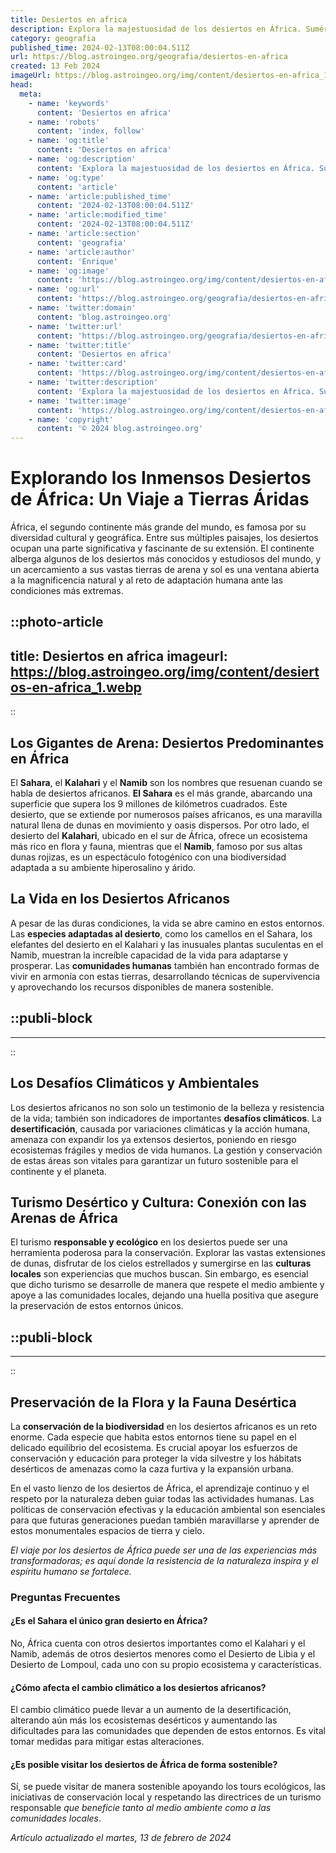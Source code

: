 ```yaml
---
title: Desiertos en africa
description: Explora la majestuosidad de los desiertos en África. Sumérgete en paisajes impresionantes y la rica cultura ancestral que te sorprenderá.
category: geografia
published_time: 2024-02-13T08:00:04.511Z
url: https://blog.astroingeo.org/geografia/desiertos-en-africa
created: 13 Feb 2024
imageUrl: https://blog.astroingeo.org/img/content/desiertos-en-africa_1.webp
head:
  meta:
    - name: 'keywords'
      content: 'Desiertos en africa'
    - name: 'robots'
      content: 'index, follow'
    - name: 'og:title'
      content: 'Desiertos en africa'
    - name: 'og:description'
      content: 'Explora la majestuosidad de los desiertos en África. Sumérgete en paisajes impresionantes y la rica cultura ancestral que te sorprenderá.'
    - name: 'og:type'
      content: 'article'
    - name: 'article:published_time'
      content: '2024-02-13T08:00:04.511Z'
    - name: 'article:modified_time'
      content: '2024-02-13T08:00:04.511Z'
    - name: 'article:section'
      content: 'geografia'
    - name: 'article:author'
      content: 'Enrique'
    - name: 'og:image'
      content: 'https://blog.astroingeo.org/img/content/desiertos-en-africa_1.webp'
    - name: 'og:url'
      content: 'https://blog.astroingeo.org/geografia/desiertos-en-africa'
    - name: 'twitter:domain'
      content: 'blog.astroingeo.org'
    - name: 'twitter:url'
      content: 'https://blog.astroingeo.org/geografia/desiertos-en-africa'
    - name: 'twitter:title'
      content: 'Desiertos en africa'
    - name: 'twitter:card'
      content: 'https://blog.astroingeo.org/img/content/desiertos-en-africa_1.webp'
    - name: 'twitter:description'
      content: 'Explora la majestuosidad de los desiertos en África. Sumérgete en paisajes impresionantes y la rica cultura ancestral que te sorprenderá.'
    - name: 'twitter:image'
      content: 'https://blog.astroingeo.org/img/content/desiertos-en-africa_1.webp'
    - name: 'copyright'
      content: '© 2024 blog.astroingeo.org'
---
```

# Explorando los Inmensos Desiertos de África: Un Viaje a Tierras Áridas

África, el segundo continente más grande del mundo, es famosa por su diversidad cultural y geográfica. Entre sus múltiples paisajes, los desiertos ocupan una parte significativa y fascinante de su extensión. El continente alberga algunos de los desiertos más conocidos y estudiosos del mundo, y un acercamiento a sus vastas tierras de arena y sol es una ventana abierta a la magnificencia natural y al reto de adaptación humana ante las condiciones más extremas.


::photo-article
---
title: Desiertos en africa
imageurl: https://blog.astroingeo.org/img/content/desiertos-en-africa_1.webp
---
::


## Los Gigantes de Arena: Desiertos Predominantes en África

El **Sahara**, el **Kalahari** y el **Namib** son los nombres que resuenan cuando se habla de desiertos africanos. **El Sahara** es el más grande, abarcando una superficie que supera los 9 millones de kilómetros cuadrados. Este desierto, que se extiende por numerosos países africanos, es una maravilla natural llena de dunas en movimiento y oasis dispersos. Por otro lado, el desierto del **Kalahari**, ubicado en el sur de África, ofrece un ecosistema más rico en flora y fauna, mientras que el **Namib**, famoso por sus altas dunas rojizas, es un espectáculo fotogénico con una biodiversidad adaptada a su ambiente hiperosalino y árido.

## La Vida en los Desiertos Africanos

A pesar de las duras condiciones, la vida se abre camino en estos entornos. Las **especies adaptadas al desierto**, como los camellos en el Sahara, los elefantes del desierto en el Kalahari y las inusuales plantas suculentas en el Namib, muestran la increíble capacidad de la vida para adaptarse y prosperar. Las **comunidades humanas** también han encontrado formas de vivir en armonía con estas tierras, desarrollando técnicas de supervivencia y aprovechando los recursos disponibles de manera sostenible.


  ::publi-block
  ---
  ---
  ::
  
  
## Los Desafíos Climáticos y Ambientales

Los desiertos africanos no son solo un testimonio de la belleza y resistencia de la vida; también son indicadores de importantes **desafíos climáticos**. La **desertificación**, causada por variaciones climáticas y la acción humana, amenaza con expandir los ya extensos desiertos, poniendo en riesgo ecosistemas frágiles y medios de vida humanos. La gestión y conservación de estas áreas son vitales para garantizar un futuro sostenible para el continente y el planeta.

## Turismo Desértico y Cultura: Conexión con las Arenas de África

El turismo **responsable y ecológico** en los desiertos puede ser una herramienta poderosa para la conservación. Explorar las vastas extensiones de dunas, disfrutar de los cielos estrellados y sumergirse en las **culturas locales** son experiencias que muchos buscan. Sin embargo, es esencial que dicho turismo se desarrolle de manera que respete el medio ambiente y apoye a las comunidades locales, dejando una huella positiva que asegure la preservación de estos entornos únicos.


  ::publi-block
  ---
  ---
  ::
  
  
## Preservación de la Flora y la Fauna Desértica

La **conservación de la biodiversidad** en los desiertos africanos es un reto enorme. Cada especie que habita estos entornos tiene su papel en el delicado equilibrio del ecosistema. Es crucial apoyar los esfuerzos de conservación y educación para proteger la vida silvestre y los hábitats desérticos de amenazas como la caza furtiva y la expansión urbana.

En el vasto lienzo de los desiertos de África, el aprendizaje continuo y el respeto por la naturaleza deben guiar todas las actividades humanas. Las políticas de conservación efectivas y la educación ambiental son esenciales para que futuras generaciones puedan también maravillarse y aprender de estos monumentales espacios de tierra y cielo.

*El viaje por los desiertos de África puede ser una de las experiencias más transformadoras; es aquí donde la resistencia de la naturaleza inspira y el espíritu humano se fortalece.*

### Preguntas Frecuentes

#### ¿Es el Sahara el único gran desierto en África?
No, África cuenta con otros desiertos importantes como el Kalahari y el Namib, además de otros desiertos menores como el Desierto de Libia y el Desierto de Lompoul, cada uno con su propio ecosistema y características.

#### ¿Cómo afecta el cambio climático a los desiertos africanos?
El cambio climático puede llevar a un aumento de la desertificación, alterando aún más los ecosistemas desérticos y aumentando las dificultades para las comunidades que dependen de estos entornos. Es vital tomar medidas para mitigar estas alteraciones.

#### ¿Es posible visitar los desiertos de África de forma sostenible?
Sí, se puede visitar de manera sostenible apoyando los tours ecológicos, las iniciativas de conservación local y respetando las directrices de un turismo responsable *que beneficie tanto al medio ambiente como a las comunidades locales*.

_Artículo actualizado el martes, 13 de febrero de 2024_